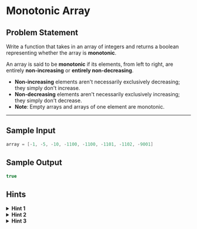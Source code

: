 # Monotonic Array

## Problem Statement

Write a function that takes in an array of integers and returns a boolean representing whether the array is **monotonic**.

An array is said to be **monotonic** if its elements, from left to right, are entirely **non-increasing** or **entirely non-decreasing**.

- **Non-increasing** elements aren't necessarily exclusively decreasing; they simply don't increase.
- **Non-decreasing** elements aren't necessarily exclusively increasing; they simply don't decrease.
- **Note**: Empty arrays and arrays of one element are monotonic.

---

## Sample Input

```cpp
array = [-1, -5, -10, -1100, -1100, -1101, -1102, -9001]
```

## Sample Output

```cpp
true
```

## Hints

<details> 
  <summary><strong>Hint 1</strong></summary> 
  You can solve this question by iterating through the input array from left to right once. 
</details>

<details> 
  <summary><strong>Hint 2</strong></summary> 
  Try iterating through the input array from left to right, in search of two adjacent integers that can indicate whether the array is trending upward or downward. 
  Once you've found the tentative trend of the array, at each element thereafter, compare the element to the previous one; if this comparison breaks the previously identified trend, the array isn't monotonic. 
</details>

<details> 
  <summary><strong>Hint 3</strong></summary> 
  Alternatively, you can start by assuming that the array is both entirely non-decreasing and entirely non-increasing. 
  As you iterate through each element, perform a check to see if you can invalidate one or both of your assumptions. 
</details>
